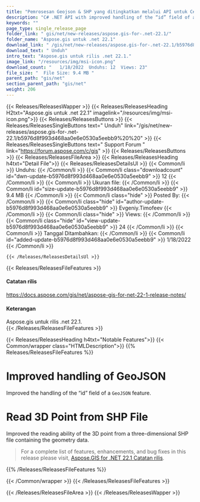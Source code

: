 ```yaml
---
title: "Pemrosesan Geojson & SHP yang ditingkatkan melalui API untuk C#, .NET Apps"
description: "C# .NET API with improved handling of the “id” field of a GeoJSON feature. Better reading ability of 3D point from a 3D SHP file containing the geometry data."
keywords: ""
page_type: single_release_page
folder_link: " gis/net/new-releases/aspose.gis-for-.net-22.1/"
folder_name: "Aspose.gis untuk .net 22.1"
download_link: " /gis/net/new-releases/aspose.gis-for-.net-22.1/b5976d8f993d468aa0e6e0530a5eebb9"
download_text: " Unduh"
intro_text: "Aspose.gis untuk rilis .net 22.1."
image_link: "/resources/img/msi-icon.png"
download_count: "   1/18/2022  Unduhs: 12  Views: 23"
file_size: "  File Size: 9.4 MB "
parent_path: "gis/net"
section_parent_path: "gis/net"
weight: 206
---
```


{{< Releases/ReleasesWapper >}}
{{< Releases/ReleasesHeading H2txt="Aspose.gis untuk .net 22.1" imagelink="/resources/img/msi-icon.png">}}
{{< Releases/ReleasesButtons >}}
{{< Releases/ReleasesSingleButtons text=" Unduh" link="/gis/net/new-releases/aspose.gis-for-.net-22.1/b5976d8f993d468aa0e6e0530a5eebb9%20%20" >}}
{{< Releases/ReleasesSingleButtons text=" Support Forum " link="https://forum.aspose.com/c/gis" >}}
{{< Releases/ReleasesButtons >}}
{{< Releases/ReleasesFileArea >}}
{{< Releases/ReleasesHeading h4txt="Detail File">}}
{{< Releases/ReleasesDetailsUl >}}
{{< Common/li  >}} Unduhs: {{< /Common/li >}}
{{< Common/li class="downloadcount" id="dwn-update-b5976d8f993d468aa0e6e0530a5eebb9" >}} 12 {{< /Common/li >}}
{{< Common/li  >}} Ukuran file: {{< /Common/li >}}
{{< Common/li id="size-update-b5976d8f993d468aa0e6e0530a5eebb9" >}} 9.4 MB {{< /Common/li >}}
{{< Common/li  class="hide" >}} Posted By: {{< /Common/li >}}
{{< Common/li class="hide" id="author-update-b5976d8f993d468aa0e6e0530a5eebb9" >}} Evgeniy.Timofeev {{< /Common/li >}}
{{< Common/li class="hide"  >}} Views: {{< /Common/li >}}
{{< Common/li class="hide" id="view-update-b5976d8f993d468aa0e6e0530a5eebb9" >}} 24 {{< /Common/li >}}
{{< Common/li  >}} Tanggal Ditambahkan: {{< /Common/li >}}
{{< Common/li id="added-update-b5976d8f993d468aa0e6e0530a5eebb9" >}} 1/18/2022 {{< /Common/li >}}

    {{< /Releases/ReleasesDetailsUl >}}

{{< Releases/ReleasesFileFeatures >}}
<h4>Catatan rilis</h4><div><a href="https://docs.aspose.com/gis/net/aspose-gis-for-net-22-1-release-notes/">https://docs.aspose.com/gis/net/aspose-gis-for-net-22-1-release-notes/</a></div><h4>Keterangan</h4><div class="HTMLDescription">Aspose.gis untuk rilis .net 22.1.</div>
{{< /Releases/ReleasesFileFeatures >}}

{{< Releases/ReleasesHeading h4txt="Notable Features">}}
{{< Common/wrapper class="HTMLDescription">}}
{{% Releases/ReleasesFileFeatures %}}

# Improved handling of GeoJSON

Improved the handling of the “id” field of a `GeoJSON` feature.

# Read 3D Point from SHP File

Improved the reading ability of the 3D point from a three-dimensional SHP file containing the geometry data.

> For a complete list of features, enhancements, and bug fixes in this release please visit, [Aspose.GIS for .NET 22.1 Catatan rilis](https://docs.aspose.com/gis/net/aspose-gis-for-net-22-1-release-notes/).

{{% /Releases/ReleasesFileFeatures %}}

{{< /Common/wrapper >}}
{{< /Releases/ReleasesFileFeatures >}}

{{< /Releases/ReleasesFileArea >}}
{{< /Releases/ReleasesWapper >}}
